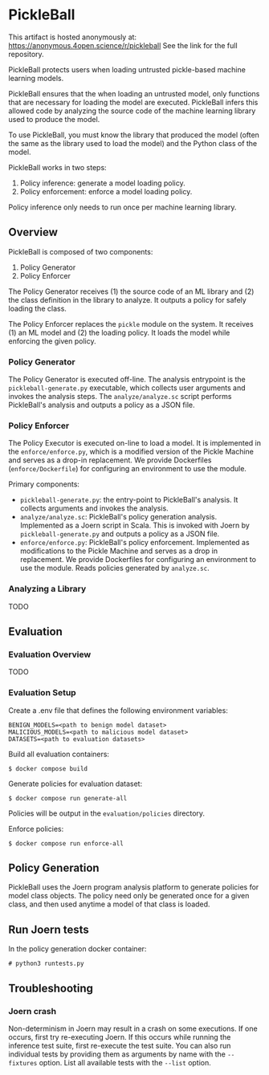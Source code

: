 # PickleBall

This artifact is hosted anonymously at: https://anonymous.4open.science/r/pickleball
See the link for the full repository.

PickleBall protects users when loading untrusted pickle-based machine learning
models.

PickleBall ensures that the when loading an untrusted model, only functions
that are necessary for loading the model are executed. PickleBall infers this
allowed code by analyzing the source code of the machine learning library used
to produce the model.

To use PickleBall, you must know the library that produced the model (often the
same as the library used to load the model) and the Python class of the model.

PickleBall works in two steps:
1. Policy inference: generate a model loading policy.
2. Policy enforcement: enforce a model loading policy.

Policy inference only needs to run once per machine learning library.

## Overview

PickleBall is composed of two components:
1. Policy Generator
2. Policy Enforcer

The Policy Generator receives (1) the source code of an ML library and (2) the
class definition in the library to analyze. It outputs a policy for safely loading
the class.

The Policy Enforcer replaces the `pickle` module on the system. It receives (1) an
ML model and (2) the loading policy. It loads the model while enforcing the given
policy. 

### Policy Generator

The Policy Generator is executed off-line. The analysis entrypoint is the
`pickleball-generate.py` executable, which collects user arguments and invokes the
analysis steps. The `analyze/analyze.sc` script performs PickleBall's analysis and
outputs a policy as a JSON file.

### Policy Enforcer

The Policy Executor is executed on-line to load a model. It is implemented in the
`enforce/enforce.py`, which is a modified version of the Pickle Machine and serves
as a drop-in replacement. We provide Dockerfiles (`enforce/Dockerfile`) for 
configuring an environment to use the module.

Primary components:

* `pickleball-generate.py`: the entry-point to PickleBall's analysis. It
  collects arguments and invokes the analysis.
* `analyze/analyze.sc`: PickleBall's policy generation analysis. Implemented as
  a Joern script in Scala. This is invoked with Joern by `pickleball-generate.py`
  and outputs a policy as a JSON file.
* `enforce/enforce.py`: PickleBall's policy enforcement. Implemented as
  modifications to the Pickle Machine and serves as a drop in replacement. We
  provide Dockerfiles for configuring an environment to use the module. Reads
  policies generated by `analyze.sc`.

### Analyzing a Library

TODO

## Evaluation

### Evaluation Overview

TODO

### Evaluation Setup

Create a .env file that defines the following environment variables:

```
BENIGN_MODELS=<path to benign model dataset>
MALICIOUS_MODELS=<path to malicious model dataset>
DATASETS=<path to evaluation datasets>
```

Build all evaluation containers:

```
$ docker compose build
```

Generate policies for evaluation dataset:

```
$ docker compose run generate-all
```

Policies will be output in the `evaluation/policies` directory.

Enforce policies:

```
$ docker compose run enforce-all
```

## Policy Generation

PickleBall uses the Joern program analysis platform to generate policies for
model class objects. The policy need only be generated once for a given class,
and then used anytime a model of that class is loaded.

## Run Joern tests

In the policy generation docker container:

```
# python3 runtests.py
```

## Troubleshooting

### Joern crash

Non-determinism in Joern may result in a crash on some executions. If one
occurs, first try re-executing Joern. If this occurs while running the inference
test suite, first re-execute the test suite. You can also run individual tests
by providing them as arguments by name with the `--fixtures` option. List all
available tests with the `--list` option.
